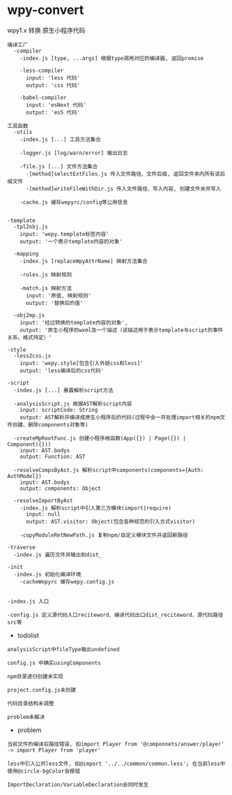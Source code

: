 # wpy-convert
wpy1.x 转换 原生小程序代码

```
编译工厂
  -compiler
    -index.js [type, ...args] 根据type调用对应的编译器, 返回promise
    
    -less-compiler
      input: 'less 代码'
      output: 'css 代码'

    -babel-compiler
      input: 'esNext 代码'
      output: 'es5 代码'

工具函数
  -utils
    -index.js [...] 工具方法集合
    
    -logger.js [log/warn/error] 输出日志

    -file.js [...] 文件方法集合
      -[method]selectExtFiles.js 传入文件路径、文件后缀, 返回文件夹内所有该后缀文件
      -[method]writeFileWithDir.js 传入文件路径、写入内容, 创建文件夹并写入

    -cache.js 缓存wepyrc/config等公用信息


-template
  -tpl2obj.js
    input: 'wepy.template标签内容'
    output: '一个表示template内容的对象'

  -mapping
    -index.js [replaceWpyAttrName] 映射方法集合

    -rules.js 映射规则

    -match.js 映射方法
      input: '原值, 映射规则'
      output: '替换后的值'

  -obj2mp.js
    input: '经过转换的template内容的对象',
    output: '原生小程序的wxml及一个描述（该描述用于表示template与script的事件关系，格式待定）'

-style
  -less2css.js
    input: 'wepy.style[包含引入外链css和less]'
    output: 'less编译后的css代码'

-script
  -index.js [...] 暴露解析script方法

  -analysisScript.js 根据AST解析script内容
    input: scriptCode: String
    output: AST解析并编译成原生小程序后的代码(过程中会一并处理import相关的npm文件创建、删除components对象等)

  -createMpRootFunc.js 创建小程序根函数(App({}) | Page({}) | Component({}))
    input: AST.bodys
    output: Function: AST

  -resolveCompsByAst.js 解析script中components(components={Auth: AuthModel})
    input: AST.bodys
    output: components: Object

  -resolveImportByAst
    -index.js 解析script中引入第三方模块(import|require)
      input: null
      output: AST.visitor: Object(包含各种规范的引入方式visitor)

    -copyModuleRetNewPath.js 复制npm/自定义模块文件并返回新路径

-traverse
  -index.js 遍历文件并输出到dist_

-init
  -index.js 初始化编译环境
    -cacheWepyrc 缓存wepy.config.js


-index.js 入口

-config.js 定义源代码入口reciteword、编译代码出口dist_reciteword、源代码路径src等
```

* todolist

`analysisScript中fileType输出undefined`

`config.js 中确实usingComponents`

`npm目录递归创建未实现`

`project.config.js未创建`

`代码目录结构未调整`

`problem未解决`

* problem

`当前文件的编译后路径错误, 如import Player from '@componnets/answer/player' -> import Player from 'player'`

`less中引入公共less文件, 如@import '../../common/common.less'; 在当前less中使用@circle-bgColor会报错`

`ImportDeclaration/VariableDeclaration会同时发生`